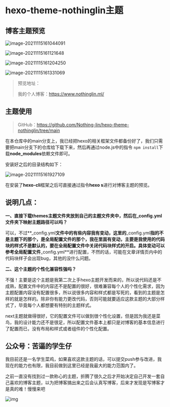 # hexo-theme-nothinglin主题

## 博客主题预览

![image-20211115161044091](https://NothingLin.coding.net/p/picture/d/picture/git/raw/master/2021/11/15/20211115163414.png)

![image-20211115161121648](https://NothingLin.coding.net/p/picture/d/picture/git/raw/master/2021/11/15/20211115163421.png)

![image-20211115161204250](https://NothingLin.coding.net/p/picture/d/picture/git/raw/master/2021/11/15/20211115163427.png)

![image-20211115161331069](https://NothingLin.coding.net/p/picture/d/picture/git/raw/master/2021/11/15/20211115163432.png)



> 预览地址：
>
> 我的个人博客：https://www.nothinglin.ml/



## 主题使用

> GitHub：https://github.com/Nothing-lin/hexo-theme-nothinglin/tree/main

在本仓库中的main分支上，我已经把hexo的相关框架文件都备份好了，我们只需要把main分支下的仓库给下载下来，然后再通过node.js中的指令 `npm install`下载**node_modules**依赖文件即可。

安装好之后的目录结构如下：

![image-20211115161927109](D:\工作区\typora截图\image-20211115161927109.png)



在安装了**hexo-cli**框架之后可直接通过指令**hexo s**进行对博客主题的预览。



## 说明几点：

**一、直接下载themes主题文件夹放到自己的主题文件夹中，然后在_config.yml文件夹下映射主题路径可以吗？**

可以，不过**_config.yml**文件中的有些内容我有变动，这里的**_config.yml**指的不是主题下的那个，是全局配置文件的那个，我在里面有变动，主要是我使用的代码块的样式不是默认的，要在全局配置文件中关闭代码块样式的开启。具体变动可以参考全局配置文件**_config.yml**进行配置，不然的话，可能在文章详情页内中的代码块样子会出现bug，其他的没什么问题。



**二、这个主题的个性化兼容性强吗？**

不强！主要是这个主题是我第二次上手hexo主题开发而来的，所以说代码还是不成熟，配置文件中的内容还不是配置的很好，很难兼容每个人的个性化需求，因为主题配置内容没有配置很多，所以说很多内容和样式都是写死的，看到的主题是怎样的就是怎样的。除非你有能力更改代码，否则可能就要适应这款主题的大部分样式了，毕竟每个人都想要有特别的主题样式。

next主题就做得很好，它的配置文件可以做到很个性化设置，但是因为我还是菜鸟，我的设计能力还不是很足，所以配置文件基本上都只是对博客的基本信息进行了配置而已，没有布局和样式或者组件的个性化配置。



## 公众号：苦逼的学生仔

我目前还是一名学生菜鸡，如果喜欢这款主题的话，可以提交push参与改进，我现在的能力也有限，我目前做到这里已经是我最大的能力范围内了。

之前一直没有找到过一款称心的主题，折腾了很久之后才开始决定自己开发一套自己喜欢的博客主题，以为把博客搞出来之后会认真写博客，后来才发现是写博客才是真的难！慢慢来吧

![img](https://www.nothinglin.ml/img/subscribe.jpg)
